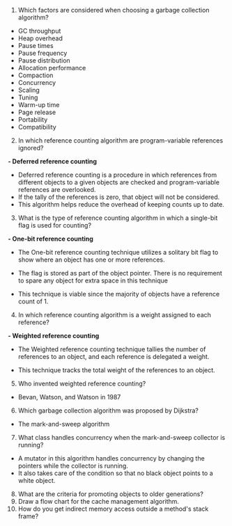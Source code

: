 1. Which factors are considered when choosing a garbage collection algorithm?

- GC throughput
- Heap overhead
- Pause times
- Pause frequency
- Pause distribution
- Allocation performance
- Compaction
- Concurrency
- Scaling
- Tuning
- Warm-up time
- Page release
- Portability
- Compatibility

2. In which reference counting algorithm are program-variable references ignored?

**- Deferred reference counting**

- Deferred reference counting is a procedure in which references from different objects to a given objects are checked and program-variable references are overlooked.
- If the tally of the references is zero, that object will not be considered.
- This algorithm helps reduce the overhead of keeping counts up to date.

3. What is the type of reference counting algorithm in which a single-bit flag is used for counting?

**- One-bit reference counting**

- The One-bit reference counting technique utilizes a solitary bit flag to show where an object has one or more references.

- The flag is stored as part of the object pointer. There is no requirement to spare any object for extra space in this technique
- This technique is viable
  since the majority of objects have a reference count of 1.

4. In which reference counting algorithm is a weight assigned to each reference?

**- Weighted reference counting**

- The Weighted reference counting technique tallies the number of references to an object, and each reference is delegated a weight.

- This technique tracks the total weight of the references to an object.

5. Who invented weighted reference counting?

- Bevan, Watson, and
  Watson in 1987

6. Which garbage collection algorithm was proposed by Dijkstra?

- The mark-and-sweep algorithm

7. What class handles concurrency when the mark-and-sweep collector is running?

- A mutator in this algorithm handles concurrency by changing the pointers while the collector is running.
- It also takes care of the condition so that no black object points to a white object.

8. What are the criteria for promoting objects to older generations?
9. Draw a flow chart for the cache management algorithm.
10. How do you get indirect memory access outside a method's stack frame?
